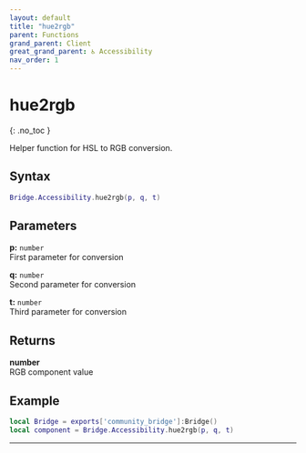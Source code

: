 ```yaml
---
layout: default
title: "hue2rgb"
parent: Functions
grand_parent: Client
great_grand_parent: ♿ Accessibility
nav_order: 1
---
```


# hue2rgb
{: .no_toc }

Helper function for HSL to RGB conversion.

## Syntax

```lua
Bridge.Accessibility.hue2rgb(p, q, t)
```

## Parameters

**p:** `number`  
First parameter for conversion

**q:** `number`  
Second parameter for conversion  

**t:** `number`  
Third parameter for conversion

## Returns

**number**  
RGB component value

## Example

```lua
local Bridge = exports['community_bridge']:Bridge()
local component = Bridge.Accessibility.hue2rgb(p, q, t)
```

---